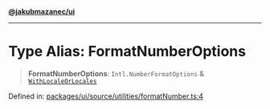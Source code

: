 [**@jakubmazanec/ui**](../README.md)

---

# Type Alias: FormatNumberOptions

> **FormatNumberOptions**: `Intl.NumberFormatOptions` &
> [`WithLocaleOrLocales`](WithLocaleOrLocales.md)

Defined in:
[packages/ui/source/utilities/formatNumber.ts:4](https://github.com/jakubmazanec/tools/blob/66e975ab265618dba82f8e4c56654145b7ba4db7/packages/ui/source/utilities/formatNumber.ts#L4)
